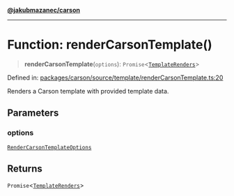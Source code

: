 [**@jakubmazanec/carson**](../README.md)

---

# Function: renderCarsonTemplate()

> **renderCarsonTemplate**(`options`):
> `Promise`\<[`TemplateRenders`](../type-aliases/TemplateRenders.md)\>

Defined in:
[packages/carson/source/template/renderCarsonTemplate.ts:20](https://github.com/jakubmazanec/tools/blob/a9ba87d349a220bbed24d161794f90a6ba6009e5/packages/carson/source/template/renderCarsonTemplate.ts#L20)

Renders a Carson template with provided template data.

## Parameters

### options

[`RenderCarsonTemplateOptions`](../type-aliases/RenderCarsonTemplateOptions.md)

## Returns

`Promise`\<[`TemplateRenders`](../type-aliases/TemplateRenders.md)\>

